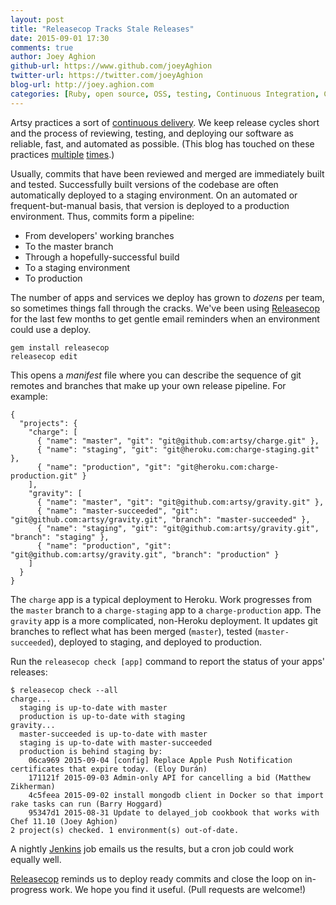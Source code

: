```yaml
---
layout: post
title: "Releasecop Tracks Stale Releases"
date: 2015-09-01 17:30
comments: true
author: Joey Aghion
github-url: https://www.github.com/joeyAghion
twitter-url: https://twitter.com/joeyAghion
blog-url: http://joey.aghion.com
categories: [Ruby, open source, OSS, testing, Continuous Integration, Continuous Deployment, devops, tools]
---
```


Artsy practices a sort of [continuous delivery](http://en.wikipedia.org/wiki/Continuous_delivery). We keep release cycles short and the process of reviewing, testing, and deploying our software as reliable, fast, and automated as possible. (This blog has touched on these practices [multiple](http://artsy.github.io/blog/categories/testing/) [times](http://artsy.github.io/blog/categories/continuous-integration).)

Usually, commits that have been reviewed and merged are immediately built and tested. Successfully built versions of the codebase are often automatically deployed to a staging environment. On an automated or frequent-but-manual basis, that version is deployed to a production environment. Thus, commits form a pipeline:

* From developers' working branches
* To the master branch
* Through a hopefully-successful build
* To a staging environment
* To production

The number of apps and services we deploy has grown to _dozens_ per team, so sometimes things fall through the cracks. We've been using [Releasecop](https://github.com/joeyAghion/releasecop) for the last few months to get gentle email reminders when an environment could use a deploy.

<!-- more -->

    gem install releasecop
    releasecop edit

This opens a _manifest_ file where you can describe the sequence of git remotes and branches that make up your own release pipeline. For example:

    {
      "projects": {
        "charge": [
          { "name": "master", "git": "git@github.com:artsy/charge.git" },
          { "name": "staging", "git": "git@heroku.com:charge-staging.git" },
          { "name": "production", "git": "git@heroku.com:charge-production.git" }
        ],
        "gravity": [
          { "name": "master", "git": "git@github.com:artsy/gravity.git" },
          { "name": "master-succeeded", "git": "git@github.com:artsy/gravity.git", "branch": "master-succeeded" },
          { "name": "staging", "git": "git@github.com:artsy/gravity.git", "branch": "staging" },
          { "name": "production", "git": "git@github.com:artsy/gravity.git", "branch": "production" }
        ]
      }
    }

The `charge` app is a typical deployment to Heroku. Work progresses from the `master` branch to a `charge-staging` app to a `charge-production` app. The `gravity` app is a more complicated, non-Heroku deployment. It updates git branches to reflect what has been merged (`master`), tested (`master-succeeded`), deployed to staging, and deployed to production.

Run the `releasecop check [app]` command to report the status of your apps' releases:

    $ releasecop check --all
    charge...
      staging is up-to-date with master
      production is up-to-date with staging
    gravity...
      master-succeeded is up-to-date with master
      staging is up-to-date with master-succeeded
      production is behind staging by:
        06ca969 2015-09-04 [config] Replace Apple Push Notification certificates that expire today. (Eloy Durán)
        171121f 2015-09-03 Admin-only API for cancelling a bid (Matthew Zikherman)
        4c5feea 2015-09-02 install mongodb client in Docker so that import rake tasks can run (Barry Hoggard)
        95347d1 2015-08-31 Update to delayed_job cookbook that works with Chef 11.10 (Joey Aghion)
    2 project(s) checked. 1 environment(s) out-of-date.

A nightly [Jenkins](https://jenkins-ci.org/) job emails us the results, but a cron job could work equally well. 

[Releasecop](https://github.com/joeyAghion/releasecop) reminds us to deploy ready commits and close the loop on in-progress work. We hope you find it useful. (Pull requests are welcome!)

